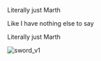 Literally just Marth

Like I have nothing else to say

Literally just Marth

![sword_v1](/img/characters/sword/sword_v1.png)
